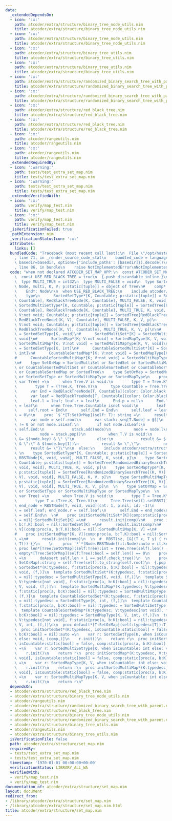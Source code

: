 ```yaml
---
data:
  _extendedDependsOn:
  - icon: ':x:'
    path: atcoder/extra/structure/binary_tree_node_utils.nim
    title: atcoder/extra/structure/binary_tree_node_utils.nim
  - icon: ':x:'
    path: atcoder/extra/structure/binary_tree_node_utils.nim
    title: atcoder/extra/structure/binary_tree_node_utils.nim
  - icon: ':x:'
    path: atcoder/extra/structure/binary_tree_utils.nim
    title: atcoder/extra/structure/binary_tree_utils.nim
  - icon: ':x:'
    path: atcoder/extra/structure/binary_tree_utils.nim
    title: atcoder/extra/structure/binary_tree_utils.nim
  - icon: ':x:'
    path: atcoder/extra/structure/randomized_binary_search_tree_with_parent.nim
    title: atcoder/extra/structure/randomized_binary_search_tree_with_parent.nim
  - icon: ':x:'
    path: atcoder/extra/structure/randomized_binary_search_tree_with_parent.nim
    title: atcoder/extra/structure/randomized_binary_search_tree_with_parent.nim
  - icon: ':x:'
    path: atcoder/extra/structure/red_black_tree.nim
    title: atcoder/extra/structure/red_black_tree.nim
  - icon: ':x:'
    path: atcoder/extra/structure/red_black_tree.nim
    title: atcoder/extra/structure/red_black_tree.nim
  - icon: ':x:'
    path: atcoder/rangeutils.nim
    title: atcoder/rangeutils.nim
  - icon: ':x:'
    path: atcoder/rangeutils.nim
    title: atcoder/rangeutils.nim
  _extendedRequiredBy:
  - icon: ':warning:'
    path: tests/test_extra_set_map.nim
    title: tests/test_extra_set_map.nim
  - icon: ':warning:'
    path: tests/test_extra_set_map.nim
    title: tests/test_extra_set_map.nim
  _extendedVerifiedWith:
  - icon: ':x:'
    path: verify/map_test.nim
    title: verify/map_test.nim
  - icon: ':x:'
    path: verify/map_test.nim
    title: verify/map_test.nim
  _isVerificationFailed: true
  _pathExtension: nim
  _verificationStatusIcon: ':x:'
  attributes:
    links: []
  bundledCode: "Traceback (most recent call last):\n  File \"/opt/hostedtoolcache/Python/3.9.6/x64/lib/python3.9/site-packages/onlinejudge_verify/documentation/build.py\"\
    , line 71, in _render_source_code_stat\n    bundled_code = language.bundle(stat.path,\
    \ basedir=basedir, options={'include_paths': [basedir]}).decode()\n  File \"/opt/hostedtoolcache/Python/3.9.6/x64/lib/python3.9/site-packages/onlinejudge_verify/languages/nim.py\"\
    , line 86, in bundle\n    raise NotImplementedError\nNotImplementedError\n"
  code: "when not declared ATCODER_SET_MAP_HPP:\n  const ATCODER_SET_MAP_HPP* = 1\n\
    \  const USE_RED_BLACK_TREE = true\n  {.push discardable inline.}\n  include atcoder/extra/structure/binary_tree_utils\n\
    \  type MULTI_TRUE = int32\n  type MULTI_FALSE = void\n  type SortedTree*[Tree,\
    \ Node, multi, K, V; p:static[tuple]] = object of Tree\n#    comp*: proc(a, b:K):bool\n\
    \    End*: Node\n\n  when USE_RED_BLACK_TREE:\n    include atcoder/extra/structure/red_black_tree\n\
    \    type\n      SortedSetType*[K, Countable; p:static[tuple]] = SortedTree[RedBlackTree[K,\
    \ Countable], RedBlackTreeNode[K, Countable], MULTI_FALSE, K, void, p]\n     \
    \ SortedMultiSetType*[K, Countable; p:static[tuple]] = SortedTree[RedBlackTree[K,\
    \ Countable], RedBlackTreeNode[K, Countable], MULTI_TRUE, K, void, p]\n      SortedMapType*[K;\
    \ V:not void; Countable; p:static[tuple]] = SortedTree[RedBlackTree[(K, V), Countable],\
    \ RedBlackTreeNode[(K, V), Countable], MULTI_FALSE, K, V, p]\n      SortedMultiMapType*[K;\
    \ V:not void; Countable; p:static[tuple]] = SortedTree[RedBlackTree[(K, V), Countable],\
    \ RedBlackTreeNode[(K, V), Countable], MULTI_TRUE, K, V, p]\n\n#      SortedSet*[K]\
    \ = SortedSetType[K, void]\n#      SortedMultiSet*[K] = SortedMultiSetType[K,\
    \ void]\n#      SortedMap*[K; V:not void] = SortedMapType[K, V, void]\n#     \
    \ SortedMultiMap*[K; V:not void] = SortedMultiMapType[K, V, void]\n#      CountableSortedSet*[K]\
    \ = SortedSetType[K, int]\n#      CountableSortedMultiSet*[K] = SortedMultiSetType[K,\
    \ int]\n#      CountableSortedMap*[K; V:not void] = SortedMapType[K, V, int]\n\
    #      CountableSortedMultiMap*[K; V:not void] = SortedMultiMapType[K, V, int]\n\
    \n#    type SetOrMap = SortedMultiSet or SortedSet or SortedMultiMap or SortedMap\
    \ or CountableSortedMultiSet or CountableSortedSet or CountableSortedMultiMap\
    \ or CountableSortedMap or SortedTree\n    type SetOrMap = SortedMultiSetType\
    \ or SortedSetType or SortedMultiMapType or SortedMapType\n    proc init*[Tree:SetOrMap](self:\
    \ var Tree) =\n      when Tree.V is void:\n        type T = Tree.K\n      else:\n\
    \        type T = (Tree.K, Tree.V)\n      type Countable = Tree.Tree.Countable\n\
    \      var End = RedBlackTreeNode[T, Countable](color: Color.black, id: -2)\n\
    \      var leaf = RedBlackTreeNode[T, Countable](color: Color.black, id: -1)\n\
    \      leaf.l = leaf; leaf.r = leaf\n      End.p = nil\n      End.l = leaf; End.r\
    \ = leaf\n      when Tree.Tree.Countable isnot void:\n        leaf.cnt = 0\n \
    \     self.root = End\n      self.End = End\n      self.leaf = leaf\n      self.next_id\
    \ = 0\n\n    proc `$`*[T:SetOrMap](self: T): string =\n      result = \"{\"\n\
    \      var node = self.root\n      var stack: seq[T.Node] = @[]\n      while stack.len()\
    \ != 0 or not node.isLeaf:\n        if not node.isLeaf:\n          if node !=\
    \ self.End:\n            stack.add(node)\n          node = node.l\n        else:\n\
    \          node = stack.pop()\n          when T.V is void:\n            result\
    \ &= $(node.key) & \" \"\n          else:\n            result &= $(node.key[0])\
    \ & \":\" & $(node.key[1])\n          result &= \",\"\n          node = node.r\n\
    \      result &= \"}\"\n\n  else:\n    include atcoder/extra/structure/randomized_binary_search_tree_with_parent\n\
    \ \n    type SortedSetType*[K, Countable; p:static[tuple]] = SortedTree[RandomizedBinarySearchTree[K],\
    \ RBSTNode[K, void, void], MULTI_FALSE, K, void, p]\n    type SortedMultiSetType*[K,\
    \ Countable; p:static[tuple]] = SortedTree[RandomizedBinarySearchTree[K], RBSTNode[K,\
    \ void, void], MULTI_TRUE, K, void, p]\n    type SortedMapType*[K, V, Countable;\
    \ p:static[tuple]] = SortedTree[RandomizedBinarySearchTree[(K, V)], RBSTNode[(K,\
    \ V), void, void], MULTI_FALSE, K, V, p]\n    type SortedMultiMapType*[K, V, Countable;\
    \ p:static[tuple]] = SortedTree[RandomizedBinarySearchTree[(K, V)], RBSTNode[(K,\
    \ V), void, void], MULTI_TRUE, K, V, p]\n  \n    type SetOrMap = SortedMultiSetType\
    \ or SortedSetType or SortedMultiMapType or SortedMapType\n  \n    proc init*[Tree:SetOrMap](self:\
    \ var Tree) =\n      when Tree.V is void:\n        type T = Tree.K\n      else:\n\
    \        type T = (Tree.K, Tree.V)\n      Tree.Tree(self).setRBST()\n      var\
    \ end_node = RBSTNode[T, void, void](cnt: 1, p:nil, id: -1)\n      end_node.l\
    \ = self.leaf; end_node.r = self.leaf;\n      self.End = end_node\n      self.root\
    \ = self.End\n  \n#    proc initSortedMultiSet*[K](comp:static[proc(a, b:T.K):bool]\
    \ = nil):SortedMultiSet[K] =\n#      result.init(comp)\n#    proc initSortedSet*[K](comp:proc(a,\
    \ b:T.K):bool = nil):SortedSet[K] =\n#      result.init(comp)\n#    proc initSortedMultiMap*[K,\
    \ V](comp:proc(a, b:T.K):bool = nil):SortedMultiMap[K, V] =\n#      result.init(comp)\n\
    #    proc initSortedMap*[K, V](comp:proc(a, b:T.K):bool = nil):SortedMap[K, V]\
    \ =\n#      result.init(comp)\n  \n  #  RBST(sz, [&](T x, T y) { return x; },\
    \ T()) {}\n    \n    proc `*`*[Node:RBSTNode](it:Node):auto = it.key\n  \n   \
    \ proc len*[Tree:SetOrMap](self:Tree):int = Tree.Tree(self).len() - 1\n    proc\
    \ empty*[Tree:SetOrMap](self:Tree):bool = self.len() == 0\n    proc check_tree*(self:SetOrMap)\
    \ =\n      doAssert self.len + 1 == self.check_tree()\n  \n    proc `$`*(self:\
    \ SetOrMap):string = self.Tree(self).to_string(self.root)\n  {.pop.}\n\n\n  template\
    \ SortedSet*(K:typedesc, f:static[proc(a, b:K):bool] = nil):typedesc = SortedSetType[K,\
    \ void, (f,)]\n  template SortedMultiSet*(K:typedesc, f:static[proc(a, b:K):bool]\
    \ = nil):typedesc = SortedMultiSetType[K, void, (f,)]\n  template SortedMap*(K:typedesc;\
    \ V:typedesc[not void], f:static[proc(a, b:K):bool] = nil):typedesc = SortedMapType[K,\
    \ V, void, (f,)]\n  template SortedMultiMap*(K:typedesc; V:typedesc[not void],\
    \ f:static[proc(a, b:K):bool] = nil):typedesc = SortedMultiMapType[K, V, void,\
    \ (f,)]\n  template CountableSortedSet*(K:typedesc, f:static[proc(a, b:K):bool]\
    \ = nil):typedesc = SortedSetType[K, int, (f,)]\n  template CountableSortedMultiSet*(K:typedesc,\
    \ f:static[proc(a, b:K):bool] = nil):typedesc = SortedMultiSetType[K, int, (f,)]\n\
    \  template CountableSortedMap*(K:typedesc; V:typedesc[not void], f:static[proc(a,\
    \ b:K):bool] = nil):typedesc = SortedMapType[K, V, int, (f,)]\n  template CountableSortedMultiMap*(K:typedesc;\
    \ V:typedesc[not void], f:static[proc(a, b:K):bool] = nil):typedesc = SortedMultiMapType[K,\
    \ V, int, (f,)]\n\n  proc default*[T:SetOrMap](self:typedesc[T]):T =\n    result.init()\n\
    \  proc initSortedSet*(K:typedesc, isCountable:static[bool] = false, comp:static[proc(a,\
    \ b:K):bool] = nil):auto =\n    var r: SortedSetType[K, when isCountable: int\
    \ else: void, (comp,)]\n    r.init()\n    return r\n  proc initSortedMultiSet*(K:typedesc,\
    \ isCountable:static[bool] = false, comp:static[proc(a, b:K):bool] = nil):auto\
    \ =\n    var r: SortedMultiSetType[K, when isCountable: int else: void, (comp,)]\n\
    \    r.init()\n    return r\n  proc initSortedMap*(K:typedesc, V:typedesc[not\
    \ void], isCountable:static[bool] = false, comp:static[proc(a, b:K):bool] = nil):auto\
    \ =\n    var r: SortedMapType[K, V, when isCountable: int else: void, (comp,)]\n\
    \    r.init()\n    return r\n  proc initSortedMultiMap*(K:typedesc, V:typedesc[not\
    \ void], isCountable:static[bool] = false, comp:static[proc(a, b:K):bool] = nil):auto\
    \ =\n    var r: SortedMultiMapType[K, V, when isCountable: int else: void, (comp,)]\n\
    \    r.init()\n    return r\n"
  dependsOn:
  - atcoder/extra/structure/red_black_tree.nim
  - atcoder/extra/structure/binary_tree_node_utils.nim
  - atcoder/rangeutils.nim
  - atcoder/extra/structure/randomized_binary_search_tree_with_parent.nim
  - atcoder/extra/structure/red_black_tree.nim
  - atcoder/extra/structure/binary_tree_node_utils.nim
  - atcoder/extra/structure/randomized_binary_search_tree_with_parent.nim
  - atcoder/extra/structure/binary_tree_utils.nim
  - atcoder/rangeutils.nim
  - atcoder/extra/structure/binary_tree_utils.nim
  isVerificationFile: false
  path: atcoder/extra/structure/set_map.nim
  requiredBy:
  - tests/test_extra_set_map.nim
  - tests/test_extra_set_map.nim
  timestamp: '1970-01-01 00:00:00+00:00'
  verificationStatus: LIBRARY_ALL_WA
  verifiedWith:
  - verify/map_test.nim
  - verify/map_test.nim
documentation_of: atcoder/extra/structure/set_map.nim
layout: document
redirect_from:
- /library/atcoder/extra/structure/set_map.nim
- /library/atcoder/extra/structure/set_map.nim.html
title: atcoder/extra/structure/set_map.nim
---
```

